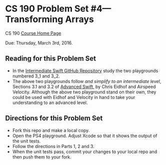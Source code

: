 # CS 190 Problem Set #4&mdash;Transforming Arrays

CS 190 [Course Home Page]( http://physics.stmarys-ca.edu/classes/CS190_S16/index.html )

Due: Thursday, March 3rd, 2016.

## Reading for this Problem Set

* In the [Intermediate Swift GitHub Repository](https://github.com/brianhill/intermediate-swift) study the two playgrounds numbered 3_1 and 3_2.
* The above two playgrounds follow _and_ _simplify_ _to_ _an_ _intermediate_ _level_, Sections 3.1 and 3.2 of [Advanced Swift]( https://www.objc.io/books/advanced-swift/ ), by Chris Eidhof and Airspeed Velocity. Although the above two playground stand on their own, they could be used with Eidhof and Velocity in hand to take your understanding to an advanced level.

## Directions for this Problem Set

* Fork this repo and make a local copy.
* Open the PS4 playground. Adjust Xcode so that it shows the output of the unit tests.
* Follow the directions in Parts 1, 2 and 3.
* When the unit tests pass, commit your changes to your local repo and then push them to your fork.
